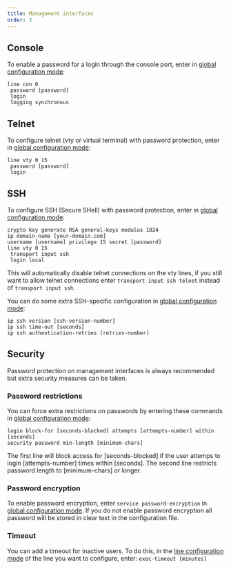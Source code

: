 ```yaml
---
title: Management interfaces
order: 3
---
```


## Console

To enable a password for a login through the console port, enter in [global configuration mode](#global-configuration-mode):

```
line con 0
 password [password]
 login
 logging synchronous
```

## Telnet

To configure telnet (vty or virtual terminal) with password protection, enter in [global configuration mode](#global-configuration-mode):

```
line vty 0 15
 password [password]
 login
```

## SSH

To configure SSH (Secure SHell) with password protection, enter in [global configuration mode](#global-configuration-mode):

```
crypto key generate RSA general-keys modulus 1024
ip domain-name [your-domain.com]
username [username] privilege 15 secret [password]
line vty 0 15
 transport input ssh
 login local
```

This will automatically disable telnet connections on the vty lines, if you still want to allow telnet connections enter `transport input ssh telnet` instead of `transport input ssh`.

You can do some extra SSH-specific configuration in [global configuration mode](#global-configuration-mode):

```
ip ssh version [ssh-version-number]
ip ssh time-out [seconds]
ip ssh authentication-retries [retries-number]
```

## Security

Password protection on management interfaces is always recommended but extra security measures can be taken.

### Password restrictions
You can force extra restrictions on passwords by entering these commands in [global configuration mode](#global-configuration-mode):

```
login block-for [seconds-blocked] attempts [attempts-number] within [seconds]
security password min-length [minimum-chars]
```

The first line will block access for [seconds-blocked] if the user attemps to login [attempts-number] times within [seconds]. The second line restricts password length to [minimum-chars] or longer.

### Password encryption

To enable password encryption, enter `service password-encryption` in [global configuration mode](#global-configuration-mode). If you do not enable password encryption all password will be stored in clear text in the configuration file.

### Timeout
You can add a timeout for inactive users. To do this, in the [line configuration mode](#interfaceline-configuration-mode) of the line you want to configure, enter: `exec-timeout [minutes]`
